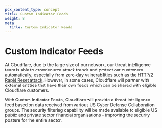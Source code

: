 ```yaml
---
pcx_content_type: concept
title: Custom Indicator Feeds
weight: 8
meta:
  title: Custom Indicator Feeds
---
```


# Custom Indicator Feeds

At Cloudflare, due to the large size of our network, our threat intelligence team is able to crowdsource attack trends and protect our customers automatically, especially from zero-day vulnerabilities such as the [HTTP/2 Rapid Reset attack](https://blog.cloudflare.com/technical-breakdown-http2-rapid-reset-ddos-attack/). However, in some cases, Cloudflare will partner with external entities that have their own feeds which can be shared with eligible Cloudflare customers. 

With Custom Indicator Feeds, Cloudflare will provide a threat intelligence feed based on data received from various US Cyber Defense Collaboration groups. The security filtering capability will be made available to eligibile US public and private sector financial organizations – improving the security posture for the entire sector.
